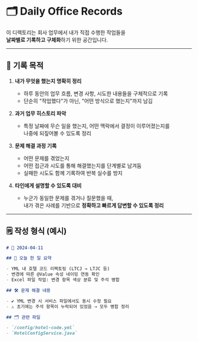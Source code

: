 # 🗂️ Daily Office Records

이 디렉토리는 회사 업무에서 내가 직접 수행한 작업들을  
**날짜별로 기록하고 구체화**하기 위한 공간입니다.

---

## 📌 기록 목적

1. **내가 무엇을 했는지 명확히 정리**  
   - 하루 동안의 업무 흐름, 변경 사항, 시도한 내용들을 구체적으로 기록  
   - 단순히 "작업했다"가 아닌, "어떤 방식으로 했는지"까지 남김

2. **과거 업무 히스토리 파악**  
   - 특정 날짜에 무슨 일을 했는지, 어떤 맥락에서 결정이 이루어졌는지를  
     나중에 되짚어볼 수 있도록 정리

3. **문제 해결 과정 기록**  
   - 어떤 문제를 겪었는지  
   - 어떤 접근과 시도를 통해 해결했는지를 단계별로 남겨둠  
   - 실패한 시도도 함께 기록하여 반복 실수를 방지

4. **타인에게 설명할 수 있도록 대비**  
   - 누군가 동일한 문제를 겪거나 질문했을 때,  
     내가 겪은 사례를 기반으로 **정확하고 빠르게 답변할 수 있도록 정리**

---

## 🗒️ 작성 형식 (예시)

```markdown
# 📅 2024-04-11

## 🧠 오늘 한 일 요약

- YML 내 호텔 코드 리팩토링 (LTCJ → LTJC 등)
- 변경에 따른 @Value 속성 네이밍 연동 확인
- Excel 파일 작업: 변경 항목 색상 분류 및 주석 병합

## 🛠 문제 해결 내용

- ✔️ YML 변경 시 서비스 파일에서도 동시 수정 필요
- ⚠️ 초기에는 주석 항목이 누락되어 있었음 → 모두 병합 정리

## 🗂 관련 파일

- `/config/hotel-code.yml`
- `HotelConfigService.java`

